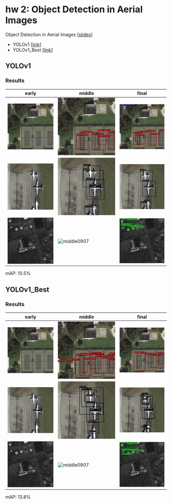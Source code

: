 # hw 2: Object Detection in Aerial Images
Object Detection in Aerial Images [[slides](https://docs.google.com/presentation/d/1CiO0rZzYbPabMjcgDGfRS6V85bRTLvR5cY3jiEngeLc/edit#slide=id.g5528878479_0_54)]

* YOLOv1 [[link](#YOLOv1)]
* YOLOv1_Best [[link](#YOLOv1_best)]

## YOLOv1

### Results
early | middle | final
--- | --- | ---
![early0076](imgs/baseline/early0076.jpg) | ![middle0076](imgs/baseline/middle0076.jpg) | ![final0076](imgs/baseline/final0076.jpg)
![early0086](imgs/baseline/early0086.jpg) | ![middle0086](imgs/baseline/middle0086.jpg) | ![final0086](imgs/baseline/final0086.jpg)
![early0907](imgs/baseline/early0907.jpg) | ![middle0907](imgs/baseline/middle0907.jpg) | ![final0907](imgs/baseline/final0907.jpg)

mAP: 10.5%

## YOLOv1_Best

### Results
early | middle | final
--- | --- | ---
![early0076](imgs/best/early0076.jpg) | ![middle0076](imgs/best/middle0076.jpg) | ![final0076](imgs/best/final0076.jpg)
![early0086](imgs/best/early0086.jpg) | ![middle0086](imgs/best/middle0086.jpg) | ![final0086](imgs/best/final0086.jpg)
![early0907](imgs/best/early0907.jpg) | ![middle0907](imgs/best/middle0907.jpg) | ![final0907](imgs/best/final0907.jpg)

mAP: 13.8%
